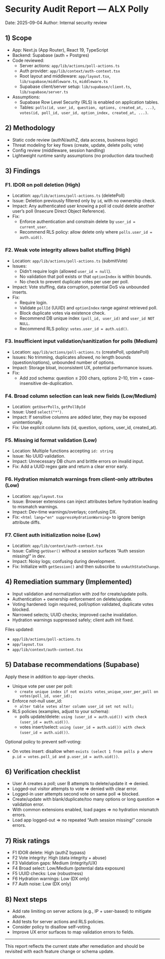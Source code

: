# Security Audit Report — ALX Polly

Date: 2025-09-04
Author: Internal security review

## 1) Scope

- App: Next.js (App Router), React 19, TypeScript
- Backend: Supabase (auth + Postgres)
- Code reviewed:
  - Server actions: `app/lib/actions/poll-actions.ts`
  - Auth provider: `app/lib/context/auth-context.tsx`
  - Root layout and middleware: `app/layout.tsx`, `lib/supabase/middleware.ts`, `middleware.ts`
  - Supabase client/server setup: `lib/supabase/client.ts`, `lib/supabase/server.ts`
- Assumptions:
  - Supabase Row Level Security (RLS) is enabled on application tables.
  - Tables: `polls(id, user_id, question, options, created_at, ...)`, `votes(id, poll_id, user_id, option_index, created_at, ...)`.

## 2) Methodology

- Static code review (authN/authZ, data access, business logic)
- Threat modeling for key flows (create, update, delete polls; vote)
- Config review (middleware, session handling)
- Lightweight runtime sanity assumptions (no production data touched)

## 3) Findings

### F1. IDOR on poll deletion (High)
- Location: `app/lib/actions/poll-actions.ts` (deletePoll)
- Issue: Deletion previously filtered only by `id`, with no ownership check.
- Impact: Any authenticated user knowing a poll id could delete another user’s poll (Insecure Direct Object Reference).
- Fix:
  - Enforce authentication and constrain delete by `user_id = current_user`.
  - Recommend RLS policy: allow delete only where `polls.user_id = auth.uid()`.

### F2. Weak vote integrity allows ballot stuffing (High)
- Location: `app/lib/actions/poll-actions.ts` (submitVote)
- Issues:
  - Didn’t require login (allowed `user_id = null`).
  - No validation that poll exists or that `optionIndex` is within bounds.
  - No check to prevent duplicate votes per user per poll.
- Impact: Vote stuffing, data corruption, potential DoS via unbounded inserts.
- Fix:
  - Require login.
  - Validate `pollId` (UUID) and `optionIndex` range against retrieved poll.
  - Block duplicate votes via existence check.
  - Recommend DB unique index `(poll_id, user_id)` and `user_id NOT NULL`.
  - Recommend RLS policy: `votes.user_id = auth.uid()`.

### F3. Insufficient input validation/sanitization for polls (Medium)
- Location: `app/lib/actions/poll-actions.ts` (createPoll, updatePoll)
- Issues: No trimming, duplicates allowed, no length bounds (question/options), unbounded number of options.
- Impact: Storage bloat, inconsistent UX, potential performance issues.
- Fix:
  - Add zod schema: question ≤ 200 chars, options 2–10, trim + case-insensitive de-duplication.

### F4. Broad column selection can leak new fields (Low/Medium)
- Location: `getUserPolls`, `getPollById`
- Issue: Used `select("*")`.
- Impact: If sensitive columns are added later, they may be exposed unintentionally.
- Fix: Use explicit column lists (id, question, options, user_id, created_at).

### F5. Missing id format validation (Low)
- Location: Multiple functions accepting `id: string`
- Issue: No UUID validation.
- Impact: Unnecessary DB churn and brittle errors on invalid input.
- Fix: Add a UUID regex gate and return a clear error early.

### F6. Hydration mismatch warnings from client-only attributes (Low)
- Location: `app/layout.tsx`
- Issue: Browser extensions can inject attributes before hydration leading to mismatch warnings.
- Impact: Dev-time warnings/overlays; confusing DX.
- Fix: `<html lang="en" suppressHydrationWarning>` to ignore benign attribute diffs.

### F7. Client auth initialization noise (Low)
- Location: `app/lib/context/auth-context.tsx`
- Issue: Calling `getUser()` without a session surfaces “Auth session missing!” in dev.
- Impact: Noisy logs; confusing during development.
- Fix: Initialize with `getSession()` and then subscribe to `onAuthStateChange`.

## 4) Remediation summary (Implemented)

- Input validation and normalization with zod for create/update polls.
- Authentication + ownership enforcement on delete/update.
- Voting hardened: login required, poll/option validated, duplicate votes blocked.
- Narrowed selects; UUID checks; improved cache invalidation.
- Hydration warnings suppressed safely; client auth init fixed.

Files updated:
- `app/lib/actions/poll-actions.ts`
- `app/layout.tsx`
- `app/lib/context/auth-context.tsx`

## 5) Database recommendations (Supabase)

Apply these in addition to app-layer checks.

- Unique vote per user per poll:
  - `create unique index if not exists votes_unique_user_per_poll on votes(poll_id, user_id);`
- Enforce not-null user_id:
  - `alter table votes alter column user_id set not null;`
- RLS policies (examples, adjust to your schema):
  - polls update/delete: `using (user_id = auth.uid()) with check (user_id = auth.uid())`.
  - votes insert/select: `using (user_id = auth.uid()) with check (user_id = auth.uid())`.

Optional policy to prevent self-voting:
- On votes insert: disallow when `exists (select 1 from polls p where p.id = votes.poll_id and p.user_id = auth.uid())`.

## 6) Verification checklist

- User A creates a poll; user B attempts to delete/update it ⇒ denied.
- Logged-out visitor attempts to vote ⇒ denied with clear error.
- Logged-in user attempts second vote on same poll ⇒ blocked.
- Create/update with blank/duplicate/too many options or long question ⇒ validation error.
- With common extensions enabled, load pages ⇒ no hydration mismatch errors.
- Load app logged-out ⇒ no repeated “Auth session missing!” console errors.

## 7) Risk ratings

- F1 IDOR delete: High (authZ bypass)
- F2 Vote integrity: High (data integrity + abuse)
- F3 Validation gaps: Medium (integrity/UX)
- F4 Broad select: Low/Medium (potential data exposure)
- F5 UUID checks: Low (robustness)
- F6 Hydration warnings: Low (DX only)
- F7 Auth noise: Low (DX only)

## 8) Next steps

- Add rate limiting on server actions (e.g., IP + user-based) to mitigate abuse.
- Add tests for server actions and RLS policies.
- Consider policy to disallow self-voting.
- Improve UX error surfaces to map validation errors to fields.

---

This report reflects the current state after remediation and should be revisited with each feature change or schema update.
